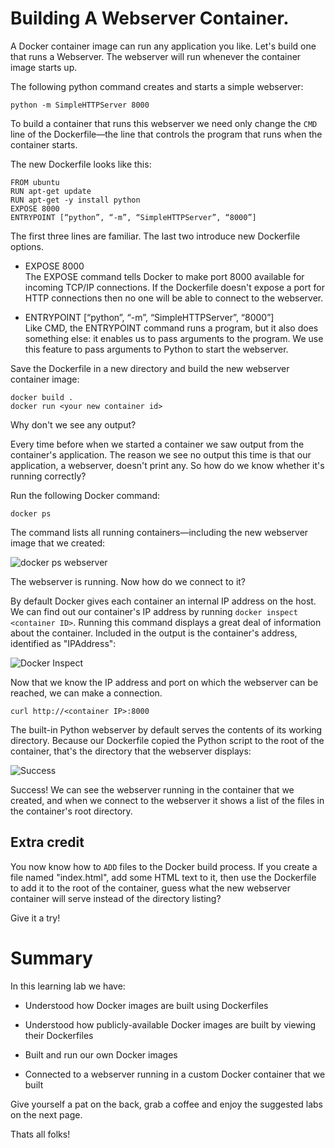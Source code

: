 # Building A Webserver Container.

A Docker container image can run any application you like. Let's build
one that runs a Webserver. The webserver will run whenever the
container image starts up.

The following python command creates and starts a simple webserver:

```
python -m SimpleHTTPServer 8000
```

To build a container that runs this webserver we need only change the
`CMD` line of the Dockerfile&mdash;the line that controls the program
that runs when the container starts.

The new Dockerfile looks like this:

```
FROM ubuntu
RUN apt-get update
RUN apt-get -y install python
EXPOSE 8000
ENTRYPOINT [“python”, “-m”, “SimpleHTTPServer”, “8000”]
```

The first three lines are familiar. The last two introduce new
Dockerfile options.

* EXPOSE 8000  
  The EXPOSE command tells Docker to make port 8000 available for
  incoming TCP/IP connections. If the Dockerfile doesn't expose a port
  for HTTP connections then no one will be able to connect to the
  webserver.

* ENTRYPOINT [“python”, “-m”, “SimpleHTTPServer”, “8000”]  
  Like CMD, the ENTRYPOINT command runs a program, but it also does
  something else: it enables us to pass arguments to the program. We
  use this feature to pass arguments to Python to start the webserver.

Save the Dockerfile in a new directory and build the new webserver
container image:
```
docker build .
docker run <your new container id>
```

Why don't we see any output?

Every time before when we started a container we saw output from the
container's application. The reason we see no output this time is that
our application, a webserver, doesn't print any. So how do we know
whether it's running correctly?

Run the following Docker command:

```
docker ps
```

The command lists all running containers&mdash;including the new
webserver image that we created:

![docker ps
 webserver](/posts/files/docker-101/assets/images/dockerpsweb.png)

The webserver is running. Now how do we connect to it?

By default Docker gives each container an internal IP address on the
host. We can find out our container's IP address by running `docker
inspect <container ID>`. Running this command displays a great deal of
information about the container. Included in the output is the
container's address, identified as "IPAddress":

![Docker Inspect](/posts/files/docker-101/assets/images/dockerinspect.png)

Now that we know the IP address and port on which the webserver can be
reached, we can make a connection.

```
curl http://<container IP>:8000
```

The built-in Python webserver by default serves the contents of its
working directory. Because our Dockerfile copied the Python script to
the root of the container, that's the directory that the webserver
displays:

![Success](/posts/files/docker-101/assets/images/success.png)

Success! We can see the webserver running in the container that we
created, and when we connect to the webserver it shows a list of the
files in the container's root directory.

## Extra credit

You now know how to `ADD` files to the Docker build process. If you
create a file named "index.html", add some HTML text to it, then use
the Dockerfile to add it to the root of the container, guess what the
new webserver container will serve instead of the directory listing?

Give it a try!

# Summary

In this learning lab we have:

* Understood how Docker images are built using Dockerfiles

* Understood how publicly-available Docker images are built by viewing
  their Dockerfiles

* Built and run our own Docker images

* Connected to a webserver running in a custom Docker container that
  we built

Give yourself a pat on the back, grab a coffee and enjoy the suggested
labs on the next page.

Thats all folks!
